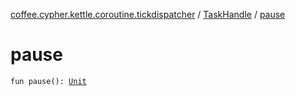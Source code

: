 [coffee.cypher.kettle.coroutine.tickdispatcher](../index.md) / [TaskHandle](index.md) / [pause](./pause.md)

# pause

`fun pause(): `[`Unit`](https://kotlinlang.org/api/latest/jvm/stdlib/kotlin/-unit/index.html)